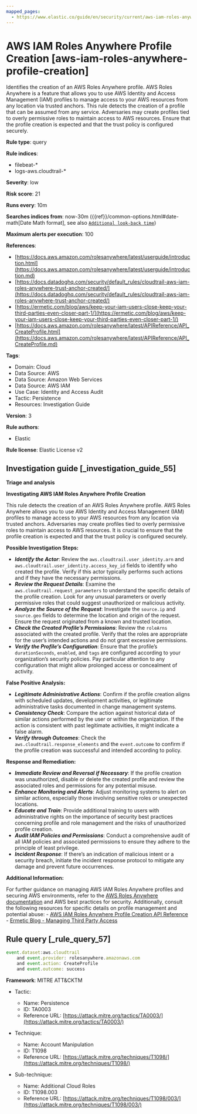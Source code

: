 ```yaml
---
mapped_pages:
  - https://www.elastic.co/guide/en/security/current/aws-iam-roles-anywhere-profile-creation.html
---
```


# AWS IAM Roles Anywhere Profile Creation [aws-iam-roles-anywhere-profile-creation]

Identifies the creation of an AWS Roles Anywhere profile. AWS Roles Anywhere is a feature that allows you to use AWS Identity and Access Management (IAM) profiles to manage access to your AWS resources from any location via trusted anchors. This rule detects the creation of a profile that can be assumed from any service. Adversaries may create profiles tied to overly permissive roles to maintain access to AWS resources. Ensure that the profile creation is expected and that the trust policy is configured securely.

**Rule type**: query

**Rule indices**:

* filebeat-*
* logs-aws.cloudtrail-*

**Severity**: low

**Risk score**: 21

**Runs every**: 10m

**Searches indices from**: now-30m ({{ref}}/common-options.html#date-math[Date Math format], see also [`Additional look-back time`](docs-content://solutions/security/detect-and-alert/create-detection-rule.md#rule-schedule))

**Maximum alerts per execution**: 100

**References**:

* [https://docs.aws.amazon.com/rolesanywhere/latest/userguide/introduction.html](https://docs.aws.amazon.com/rolesanywhere/latest/userguide/introduction.md)
* [https://docs.datadoghq.com/security/default_rules/cloudtrail-aws-iam-roles-anywhere-trust-anchor-created/](https://docs.datadoghq.com/security/default_rules/cloudtrail-aws-iam-roles-anywhere-trust-anchor-created/)
* [https://ermetic.com/blog/aws/keep-your-iam-users-close-keep-your-third-parties-even-closer-part-1/](https://ermetic.com/blog/aws/keep-your-iam-users-close-keep-your-third-parties-even-closer-part-1/)
* [https://docs.aws.amazon.com/rolesanywhere/latest/APIReference/API_CreateProfile.html](https://docs.aws.amazon.com/rolesanywhere/latest/APIReference/API_CreateProfile.md)

**Tags**:

* Domain: Cloud
* Data Source: AWS
* Data Source: Amazon Web Services
* Data Source: AWS IAM
* Use Case: Identity and Access Audit
* Tactic: Persistence
* Resources: Investigation Guide

**Version**: 3

**Rule authors**:

* Elastic

**Rule license**: Elastic License v2

## Investigation guide [_investigation_guide_55]

**Triage and analysis**

**Investigating AWS IAM Roles Anywhere Profile Creation**

This rule detects the creation of an AWS Roles Anywhere profile. AWS Roles Anywhere allows you to use AWS Identity and Access Management (IAM) profiles to manage access to your AWS resources from any location via trusted anchors. Adversaries may create profiles tied to overly permissive roles to maintain access to AWS resources. It is crucial to ensure that the profile creation is expected and that the trust policy is configured securely.

**Possible Investigation Steps:**

* ***Identify the Actor***: Review the `aws.cloudtrail.user_identity.arn` and `aws.cloudtrail.user_identity.access_key_id` fields to identify who created the profile. Verify if this actor typically performs such actions and if they have the necessary permissions.
* ***Review the Request Details***: Examine the `aws.cloudtrail.request_parameters` to understand the specific details of the profile creation. Look for any unusual parameters or overly permissive roles that could suggest unauthorized or malicious activity.
* ***Analyze the Source of the Request***: Investigate the `source.ip` and `source.geo` fields to determine the location and origin of the request. Ensure the request originated from a known and trusted location.
* ***Check the Created Profile’s Permissions***: Review the `roleArns` associated with the created profile. Verify that the roles are appropriate for the user’s intended actions and do not grant excessive permissions.
* ***Verify the Profile’s Configuration***: Ensure that the profile’s `durationSeconds`, `enabled`, and `tags` are configured according to your organization’s security policies. Pay particular attention to any configuration that might allow prolonged access or concealment of activity.

**False Positive Analysis:**

* ***Legitimate Administrative Actions***: Confirm if the profile creation aligns with scheduled updates, development activities, or legitimate administrative tasks documented in change management systems.
* ***Consistency Check***: Compare the action against historical data of similar actions performed by the user or within the organization. If the action is consistent with past legitimate activities, it might indicate a false alarm.
* ***Verify through Outcomes***: Check the `aws.cloudtrail.response_elements` and the `event.outcome` to confirm if the profile creation was successful and intended according to policy.

**Response and Remediation:**

* ***Immediate Review and Reversal if Necessary***: If the profile creation was unauthorized, disable or delete the created profile and review the associated roles and permissions for any potential misuse.
* ***Enhance Monitoring and Alerts***: Adjust monitoring systems to alert on similar actions, especially those involving sensitive roles or unexpected locations.
* ***Educate and Train***: Provide additional training to users with administrative rights on the importance of security best practices concerning profile and role management and the risks of unauthorized profile creation.
* ***Audit IAM Policies and Permissions***: Conduct a comprehensive audit of all IAM policies and associated permissions to ensure they adhere to the principle of least privilege.
* ***Incident Response***: If there’s an indication of malicious intent or a security breach, initiate the incident response protocol to mitigate any damage and prevent future occurrences.

**Additional Information:**

For further guidance on managing AWS IAM Roles Anywhere profiles and securing AWS environments, refer to the [AWS Roles Anywhere documentation](https://docs.aws.amazon.com/rolesanywhere/latest/userguide/introduction.md) and AWS best practices for security. Additionally, consult the following resources for specific details on profile management and potential abuse: - [AWS IAM Roles Anywhere Profile Creation API Reference](https://docs.aws.amazon.com/rolesanywhere/latest/APIReference/API_CreateProfile.md) - [Ermetic Blog - Managing Third Party Access](https://ermetic.com/blog/aws/keep-your-iam-users-close-keep-your-third-parties-even-closer-part-1/)


## Rule query [_rule_query_57]

```js
event.dataset:aws.cloudtrail
    and event.provider: rolesanywhere.amazonaws.com
    and event.action: CreateProfile
    and event.outcome: success
```

**Framework**: MITRE ATT&CKTM

* Tactic:

    * Name: Persistence
    * ID: TA0003
    * Reference URL: [https://attack.mitre.org/tactics/TA0003/](https://attack.mitre.org/tactics/TA0003/)

* Technique:

    * Name: Account Manipulation
    * ID: T1098
    * Reference URL: [https://attack.mitre.org/techniques/T1098/](https://attack.mitre.org/techniques/T1098/)

* Sub-technique:

    * Name: Additional Cloud Roles
    * ID: T1098.003
    * Reference URL: [https://attack.mitre.org/techniques/T1098/003/](https://attack.mitre.org/techniques/T1098/003/)




